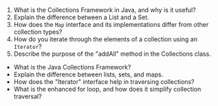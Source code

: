 1. What is the Collections Framework in Java, and why is it useful?
2. Explain the difference between a List and a Set.
3. How does the `Map` interface and its implementations differ from other collection types?
4. How do you iterate through the elements of a collection using an `Iterator`?
5. Describe the purpose of the "addAll" method in the Collections class.

- What is the Java Collections Framework?
- Explain the difference between lists, sets, and maps.
- How does the "Iterator" interface help in traversing collections?
- What is the enhanced for loop, and how does it simplify collection traversal?
